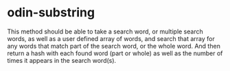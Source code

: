 # odin-substring
This method should be able to take a search word, or multiple search words, as well as a user defined array of words, and search that array for any words that match part of the search word, or the whole word. And then return a hash with each found word (part or whole) as well as the number of times it appears in the search word(s).
